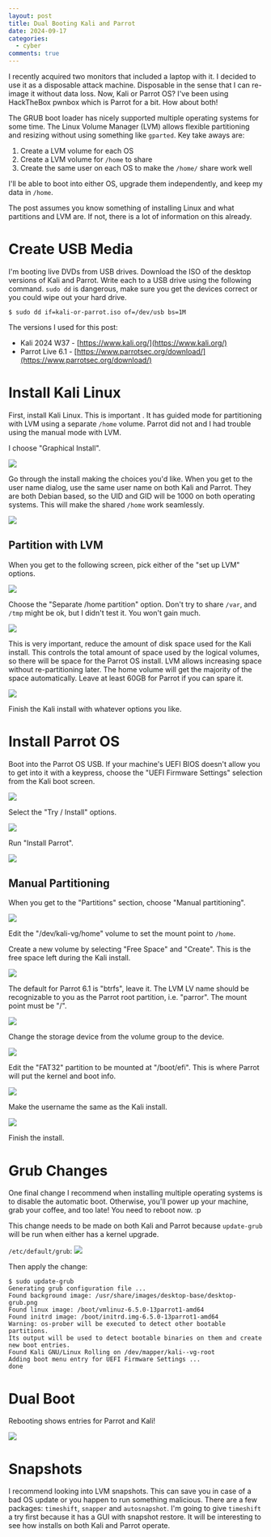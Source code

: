 ```yaml
---
layout: post
title: Dual Booting Kali and Parrot
date: 2024-09-17
categories:
  - cyber
comments: true
---
```

I recently acquired two monitors that included a laptop with it. I decided to use it as a disposable attack machine. Disposable in the sense that I can re-image it without data loss. Now, Kali or Parrot OS? I've been using HackTheBox pwnbox which is Parrot for a bit. How about both!

The GRUB boot loader has nicely supported multiple operating systems for some time. The Linux Volume Manager (LVM) allows flexible partitioning and resizing without using something like `gparted`. Key take aways are:

1. Create a LVM volume for each OS
2. Create a LVM volume for `/home` to share
3. Create the same user on each OS to make the `/home/` share work well

I'll be able to boot into either OS, upgrade them independently, and keep my data in `/home`.

The post assumes you know something of installing Linux and what partitions and LVM are. If not, there is a lot of information on this already.

# Create USB Media

I'm booting live DVDs from USB drives. Download the ISO of the desktop versions of Kali and Parrot. Write each to a USB drive using the following command. `sudo dd` is dangerous, make sure you get the devices correct or you could wipe out your hard drive.

```shell
$ sudo dd if=kali-or-parrot.iso of=/dev/usb bs=1M
```

The versions I used for this post:
- Kali 2024 W37 - [https://www.kali.org/](https://www.kali.org/)
- Parrot Live 6.1 - [https://www.parrotsec.org/download/](https://www.parrotsec.org/download/)

# Install Kali Linux

First, install Kali Linux. This is important . It has guided mode for partitioning with LVM using a separate `/home` volume. Parrot did not and I had trouble using the manual mode with LVM.

I choose "Graphical Install".

[](/assets/attachments/1225dd4485fc39f02489270b8d64d960_MD5.jpeg)
![](assets/attachments/1225dd4485fc39f02489270b8d64d960_MD5.jpeg)

Go through the install making the choices you'd like. When you get to the user name dialog, use the same user name on both Kali and Parrot. They are both Debian based, so the UID and GID will be 1000 on both operating systems. This will make the shared `/home` work seamlessly.

[](/assets/attachments/6c63768b94f841c56a8fec678cdf8d45_MD5.jpeg)
![](assets/attachments/6c63768b94f841c56a8fec678cdf8d45_MD5.jpeg)

## Partition with LVM

When you get to the following screen, pick either of the "set up LVM" options.

[](/assets/attachments/d51480cb2963e3813deca479c2c28a05_MD5.jpeg)
![](assets/attachments/d51480cb2963e3813deca479c2c28a05_MD5.jpeg)

Choose the "Separate /home partition" option. Don't try to share `/var`, and `/tmp` might be ok, but I didn't test it. You won't gain much.

[](/assets/attachments/6a803cc1db7fb093657b9de0a6fd317f_MD5.jpeg)
![](assets/attachments/6a803cc1db7fb093657b9de0a6fd317f_MD5.jpeg)

This is very important, reduce the amount of disk space used for the Kali install. This controls the total amount of space used by the logical volumes, so there will be space for the Parrot OS install. LVM allows increasing space without re-partitioning later. The home volume will get the majority of the space automatically. Leave at least 60GB for Parrot if you can spare it.

[](/assets/attachments/cd346eff0d40aa21623b9d7e8ad9f8aa_MD5.jpeg)
![](assets/attachments/cd346eff0d40aa21623b9d7e8ad9f8aa_MD5.jpeg)

Finish the Kali install with whatever options you like.

# Install Parrot OS

Boot into the Parrot OS USB. If your machine's UEFI BIOS doesn't allow you to get into it with a keypress, choose the "UEFI Firmware Settings" selection from the Kali boot screen.

[](/assets/attachments/4f25e726ab21c5cb78ae7c35cf8d678e_MD5.jpeg)
![](assets/attachments/4f25e726ab21c5cb78ae7c35cf8d678e_MD5.jpeg)

Select the "Try / Install" options.

[](/assets/attachments/abf32c1cc231fae882c446ed4df07c81_MD5.jpeg)
![](assets/attachments/abf32c1cc231fae882c446ed4df07c81_MD5.jpeg)

Run "Install Parrot".

[](/assets/attachments/ffd3bc8619b5b40fadcbad7991595a4e_MD5.jpeg)
![](assets/attachments/ffd3bc8619b5b40fadcbad7991595a4e_MD5.jpeg)

## Manual Partitioning

When you get to the "Partitions" section, choose "Manual partitioning".

[](/assets/attachments/ef05f14e9bc8f92677a715670e9e9524_MD5.jpeg)
![](assets/attachments/ef05f14e9bc8f92677a715670e9e9524_MD5.jpeg)

Edit the "/dev/kali-vg/home" volume to set the mount point to `/home`.

Create a new volume by selecting "Free Space" and "Create". This is the free space left during the Kali install.

[](/assets/attachments/11ee75ac7c7d917b7424f609bd316832_MD5.jpeg)
![](assets/attachments/11ee75ac7c7d917b7424f609bd316832_MD5.jpeg)

The default for Parrot 6.1 is "btrfs", leave it. The LVM LV name should be recognizable to you as the Parrot root partition, i.e. "parror". The mount point must be "/".

[](/assets/attachments/315c7c37eff51ec4358e297e02bbbf83_MD5.jpeg)
![](assets/attachments/315c7c37eff51ec4358e297e02bbbf83_MD5.jpeg)

Change the storage device from the volume group to the device.

[](/assets/attachments/330a6a5cd0641c42a9a6bb11328ba8d9_MD5.jpeg)
![](assets/attachments/330a6a5cd0641c42a9a6bb11328ba8d9_MD5.jpeg)

Edit the "FAT32" partition to be mounted at "/boot/efi". This is where Parrot will put the kernel and boot info.

[](/assets/attachments/f65604dfe3dd550adade0e1a47e628be_MD5.jpeg)
![](assets/attachments/f65604dfe3dd550adade0e1a47e628be_MD5.jpeg)

Make the username the same as the Kali install.

[](/assets/attachments/b9d342eb726de11d87b021c9ce34296e_MD5.jpeg)
![](assets/attachments/b9d342eb726de11d87b021c9ce34296e_MD5.jpeg)

Finish the install.

# Grub Changes

One final change I recommend when installing multiple operating systems is to disable the automatic boot. Otherwise, you'll power up your machine, grab your coffee, and too late! You need to reboot now. :p

This change needs to be made on both Kali and Parrot because `update-grub` will be run when either has a kernel upgrade.

`/etc/default/grub`:
[](/assets/attachments/b616cb76e1ddad315a3d290a057bafef_MD5.jpeg)
![](assets/attachments/b616cb76e1ddad315a3d290a057bafef_MD5.jpeg)

Then apply the change:
```shell
$ sudo update-grub
Generating grub configuration file ...
Found background image: /usr/share/images/desktop-base/desktop-grub.png
Found linux image: /boot/vmlinuz-6.5.0-13parrot1-amd64
Found initrd image: /boot/initrd.img-6.5.0-13parrot1-amd64
Warning: os-prober will be executed to detect other bootable partitions.
Its output will be used to detect bootable binaries on them and create new boot entries.
Found Kali GNU/Linux Rolling on /dev/mapper/kali--vg-root
Adding boot menu entry for UEFI Firmware Settings ...
done
```

# Dual Boot

Rebooting shows entries for Parrot and Kali!

[](/assets/attachments/b4c429534159ea7c6070124172b6706c_MD5.jpeg)
![](assets/attachments/b4c429534159ea7c6070124172b6706c_MD5.jpeg)

# Snapshots

I recommend looking into LVM snapshots. This can save you in case of a bad OS update or you happen to run something malicious. There are a few packages: `timeshift`, `snapper` and `autosnapshot`. I'm going to give `timeshift` a try first because it has a GUI with snapshot restore. It will be interesting to see how installs on both Kali and Parrot operate.
